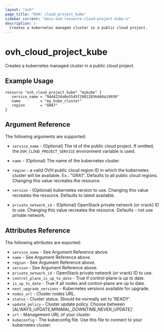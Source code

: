 ```yaml
---
layout: "ovh"
page_title: "OVH: cloud_project_kube"
sidebar_current: "docs-ovh-resource-cloud-project-kube-x"
description: |-
  Creates a kubernetes managed cluster in a public cloud project.
---
```


# ovh_cloud_project_kube

Creates a kubernetes managed cluster in a public cloud project.

## Example Usage

```hcl
resource "ovh_cloud_project_kube" "mykube" {
   service_name = "94d423da0e5545f29812836460a19939"
   name         = "my_kube_cluster"
   region       = "GRA7"
}
```

## Argument Reference

The following arguments are supported:

* `service_name` - (Optional) The id of the public cloud project. If omitted,
    the `OVH_CLOUD_PROJECT_SERVICE` environment variable is used.

* `name` - (Optional) The name of the kubernetes cluster.

* `region` - a valid OVH public cloud region ID in which the kubernetes
   cluster will be available. Ex.: "GRA1". Defaults to all public cloud regions.
   Changing this value recreates the resource.

* `version` - (Optional) kubernetes version to use.
   Changing this value recreates the resource. Defaults to latest available.

* `private_network_id` - (Optional) OpenStack private network (or vrack) ID to use.
   Changing this value recreates the resource. Defaults - not use private network.

## Attributes Reference

The following attributes are exported:

* `service_name` - See Argument Reference above.
* `name` - See Argument Reference above.
* `region` - See Argument Reference above.
* `version` - See Argument Reference above.
* `private_network_id` - OpenStack private network (or vrack) ID to use.
* `control_plane_is_up_to_date` - True if control-plane is up to date.
* `is_up_to_date` - True if all nodes and control-plane are up to date.
* `next_upgrade_versions` - Kubernetes versions available for upgrade.
* `nodes_url` - Cluster nodes URL.
* `status` - Cluster status. Should be normally set to 'READY'.
* `update_policy` - Cluster update policy. Choose between [ALWAYS_UPDATE,MINIMAL_DOWNTIME,NEVER_UPDATE]'.
* `url` - Management URL of your cluster.
* `kubeconfig` - The kubeconfig file. Use this file to connect to your kubernetes cluster.
